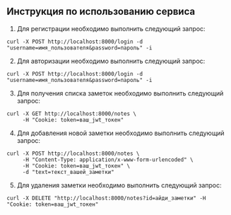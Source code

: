 
## Инструкция по использованию сервиса

1. Для регистрации необходимо выполнить следующий запрос:
```
curl -X POST http://localhost:8000/login -d "username=имя_пользователя&password=пароль" -i
```

2. Для авторизации необходимо выполнить следующий запрос:
```
curl -X POST http://localhost:8000/login -d "username=имя_пользователя&password=пароль" -i
```

3. Для получения списка заметок необходимо выполнить следующий запрос:
```
curl -X GET http://localhost:8000/notes \
     -H "Cookie: token=ваш_jwt_токен"
```

4. Для добавления новой заметки необходимо выполнить следующий запрос:
```
curl -X POST http://localhost:8000/notes \
     -H "Content-Type: application/x-www-form-urlencoded" \
     -H "Cookie: token=ваш_jwt_токен" \
     -d "text=текст_вашей_заметки"
```

5. Для удаления заметки необходимо выполнить следующий запрос:
```
curl -X DELETE "http://localhost:8000/notes?id=айди_заметки" -H "Cookie: token=ваш_jwt_токен"
```